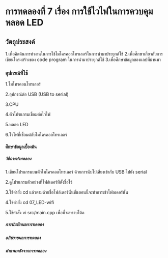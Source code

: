 # การทดลองที่ 7 เรื่อง การใช้ไวไฟในการควบคุมหลอด LED
## วัตถุประสงค์

1.เพื่อคิดค้นการทำงานในการใช้ไมโครคอลโทรเลอร์ในการนำมาประยุกต์ใช้
2.เพื่อศึกษาเกี่ยวกับการเขียนโครงสร้างของ code program ในการนำมาประยุกต์ใช้
3.เพื่อศึกษาข้อมูลของแลปที่ผ่านมา

### อุปกรณ์ที่ใช้

1.ไมโทรคอนโทรเลอร์

2.อุปกรณ์ต่อ USB (USB to serial)

3.CPU

4.ตัวโปรแกรมเชื่อมต่อไวไฟ

5.หลอด LED 

6.ไวไฟที่เชื่อมต่กับไมโครคอลโทรเลอร์
#### ศึกษาข้อมูลเบื้องต้น



##### วิธีการทำทดลอง

1.เขียนโปรแกรมบนตัวไมโครคอลโทรเลอร์ ด้วยการนับไปเสียงเข้ากับ USB ไปยัง serial

2.ดูโปรแกรมตัวอย่างที่โฟล์เดอร์ทีตั้งชื่อไว้

3.ใช้คำสั่ง cd แล้วตามด้วยชื่อโฟล์เดอร์นั้นขั้นตอนนี้จะทำการเข้าโฟลเดอร์นั้น

4.ใช่คำสั่ง cd 07_LED-wifi

5.ใช้คำสั่ง vi src/main.cpp เพื่อที่จะทราบโค้ด

##### การบันทึกผลการทดลอง

  
##### อภิปรายผลการทดลอง


##### คำถามหลังจากการทดลอง
